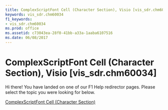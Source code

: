 ```yaml
---
title: ComplexScriptFont Cell (Character Section), Visio [vis_sdr.chm60034]
keywords: vis_sdr.chm60034
f1_keywords:
- vis_sdr.chm60034
ms.prod: office
ms.assetid: c73043ea-28f0-41bb-a33a-1aaba6107516
ms.date: 06/08/2017
---
```



# ComplexScriptFont Cell (Character Section), Visio [vis_sdr.chm60034]

Hi there! You have landed on one of our F1 Help redirector pages. Please select the topic you were looking for below.

[ComplexScriptFont Cell (Character Section)](http://msdn.microsoft.com/library/e1cf9e97-101b-384f-65fe-0169c89dfccc%28Office.15%29.aspx)

